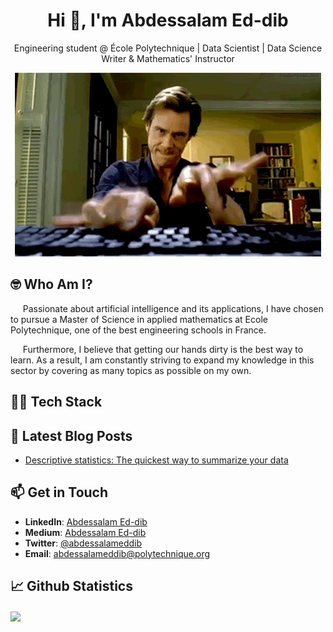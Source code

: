 <!--
**abdessalam-eddib/abdessalam-eddib** is a ✨ _special_ ✨ repository because its `README.md` (this file) appears on your GitHub profile.

Here are some ideas to get you started:

- 🔭 I’m currently working on ...
- 🌱 I’m currently learning ...
- 👯 I’m looking to collaborate on ...
- 🤔 I’m looking for help with ...
- 💬 Ask me about ...
- 📫 How to reach me: ...
- 😄 Pronouns: ...
- ⚡ Fun fact: ...
-->
<h1 align="center">Hi 👋, I'm Abdessalam Ed-dib</h1>
<p align="center">Engineering student @ École Polytechnique | Data Scientist | Data Science Writer & Mathematics' Instructor</p>
<div align="center"><img src="https://github.com/abdessalam-eddib/abdessalam-eddib/blob/main/S0S.gif"/></div>    

<h2>🤓 Who Am I?</h2>
<p>&nbsp;&nbsp;&nbsp;&nbsp;&nbsp;Passionate about artificial intelligence and its applications, I have chosen to pursue a Master of Science in applied mathematics at Ecole Polytechnique, one of the best engineering schools in France.      
  
  &nbsp;&nbsp;&nbsp;&nbsp;&nbsp;Furthermore, I believe that getting our hands dirty is the best way to learn. As a result, I am constantly striving to expand my knowledge in this sector by covering as many topics as possible on my own.</p>
<h2>👨‍💻 Tech Stack</h2>

<h2>📝 Latest Blog Posts </h2>  

<!-- BLOG-POST-LIST:START -->
- [Descriptive statistics: The quickest way to summarize your data](https://medium.com/@abdesedd/descriptive-statistics-the-quickest-way-to-summarize-your-data-f3444f243015?source=rss-c0da9264e9d0------2)
<!-- BLOG-POST-LIST:END -->

<h2>📫 Get in Touch</h2>  

- **LinkedIn**: [Abdessalam Ed-dib](https://www.linkedin.com/in/abdessalam-ed-dib/)  
- **Medium**: [Abdessalam Ed-dib](https://www.medium.com/@abdesedd)
- **Twitter**:  [@abdessalameddib](https://twitter.com/abdessalameddib)
- **Email**:    abdessalameddib@polytechnique.org  
<h2>📈 Github Statistics</h2>   

<a href="https://github.com/anuraghazra/github-readme-stats">
  <img align="center" src="https://github-readme-stats-git-masterrstaa-rickstaa.vercel.app/api?username=abdessalam-eddib&show_icons=true&theme=transparent" />
</a>  



